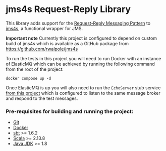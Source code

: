 # jms4s Request-Reply Library

This library adds support for the [Request-Reply Messaging Pattern](https://www.enterpriseintegrationpatterns.com/RequestReply.html) to [jms4s](https://fpinbo.dev/jms4s/), a functional wrapper for JMS.

**Important note**
Currently this project is configured to depend on custom build of jms4s which is available as a GitHub package from https://github.com/rwalpole/jms4s 

To run the tests in this project you will need to run Docker with an instance of ElasticMQ which can be achieved by running the following command from the root of the project:
```
docker compose up -d
```
Once ElasticMQ is up you will also need to run the `EchoServer` stub service [from this project](https://github.com/nationalarchives/jms4s-request-reply-stub) which is configured to listen to the same message broker and respond to the test messages.

### Pre-requisites for building and running the project:
* [Git](https://git-scm.com)
* [Docker](https://docs.docker.com/get-docker/)
* [sbt](https://www.scala-sbt.org/) >= 1.6.2
* [Scala](https://www.scala-lang.org/) >= 2.13.8
* [Java JDK](https://adoptopenjdk.net/) >= 1.8